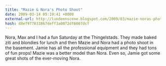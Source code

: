 ```yaml
---
title: "Mazie & Nora's Photo Shoot"
date: 2009-03-14 05:19:41 +0000
external-url: http://lundeenscene.blogspot.com/2009/03/mazie-noras-photo-shoot.html
hash: d8ef977033867deff3a0072df6007dcf
---
```


Nora, Max and I had a fun Saturday at the Thingelstads. They made baked ziti and blondies for lunch and then Mazie and Nora had a photo shoot in the basement. Jamie has all the professional equipment and they had tons of fun props! Mazie was a better model than Nora.  Even so, Jamie got some great shots of the ever-moving Nora.  
